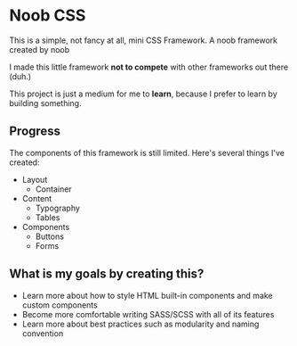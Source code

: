 # Noob CSS
This is a simple, not fancy at all, mini CSS Framework. A noob framework created by noob

I made this little framework **not to compete** with other frameworks out there (duh.)  

This project is just a medium for me to **learn**, because I prefer to learn by building something.

## Progress
The components of this framework is still limited. Here's several things I've created:
* Layout
  * Container
* Content
  * Typography
  * Tables
* Components
  * Buttons
  * Forms

## What is my goals by creating this?
* Learn more about how to style HTML built-in  components and make custom components
* Become more comfortable writing SASS/SCSS with all of its features
* Learn more about best practices such as modularity and naming convention
